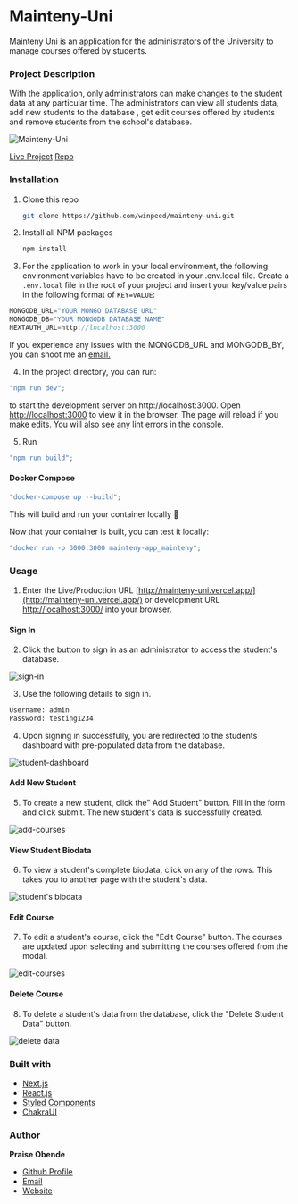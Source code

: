 # Mainteny-Uni

Mainteny Uni is an application for the administrators of the University to manage courses offered by students.

### Project Description

With the application, only administrators can make changes to the student data at any particular time. The administrators can view all students data, add new students to the database , get edit courses offered by students and remove students from the school's database.

![Mainteny-Uni](https://user-images.githubusercontent.com/28057919/147680932-f15a7954-4da9-45bf-a933-31edc37cec17.JPG)

[Live Project](https://mainteny-uni.vercel.app/ "Live Project")
[Repo](https://github.com/winpeed/mainteny-app "Repo")

### Installation

1. Clone this repo
   ```sh
   git clone https://github.com/winpeed/mainteny-uni.git
   ```
2. Install all NPM packages
   ```sh
   npm install
   ```
3. For the application to work in your local environment, the following environment variables have to be created in your .env.local file.
   Create a `.env.local` file in the root of your project and insert
   your key/value pairs in the following format of `KEY=VALUE`:

```js
MONGODB_URL="YOUR MONGO DATABASE URL"
MONGODB_DB="YOUR MONGODB DATABASE NAME"
NEXTAUTH_URL=http://localhost:3000
```

If you experience any issues with the MONGODB_URL and MONGODB_BY, you can shoot me an [email.](mailto:praiseobende@yahoo.com?subject=Hi% "Hi!")

4. In the project directory, you can run:

```js
"npm run dev";
```

to start the development server on http://localhost:3000.
Open [http://localhost:3000](http://localhost:3000) to view it in the browser. The page will reload if you make edits. You will also see any lint errors in the console.

5. Run

```js
"npm run build";
```

#### Docker Compose

```js
"docker-compose up --build";
```

This will build and run your container locally 🚀

Now that your container is built, you can test it locally:

```js
"docker run -p 3000:3000 mainteny-app_mainteny";
```

### Usage

1. Enter the Live/Production URL [http://mainteny-uni.vercel.app/](http://mainteny-uni.vercel.app/) or development URL [http://localhost:3000/](http://localhost:3000/) into your browser.

#### Sign In

2. Click the button to sign in as an administrator to access the student's database.

![sign-in](https://user-images.githubusercontent.com/28057919/147681043-6eeb6ccb-3af9-4a28-8b2d-872eccf49a37.JPG)

3. Use the following details to sign in.

```sh
Username: admin
Password: testing1234
```

4. Upon signing in successfully, you are redirected to the students dashboard with pre-populated data from the database.

![student-dashboard](https://user-images.githubusercontent.com/28057919/147681089-e5582f58-c939-46ca-8dc1-1425125e2015.JPG)

#### Add New Student

5. To create a new student, click the" Add Student" button. Fill in the form and click submit. The new student's data is successfully created.

![add-courses](https://user-images.githubusercontent.com/28057919/147681117-41f9f22c-04c2-4176-923d-87585f2300f5.JPG)

#### View Student Biodata

6. To view a student's complete biodata, click on any of the rows. This takes you to another page with the student's data.

![student's biodata](https://user-images.githubusercontent.com/28057919/147681139-43efe80d-8c3e-4f14-8fd0-3f4b26825589.JPG)

#### Edit Course

7. To edit a student's course, click the "Edit Course" button. The courses are updated upon selecting and submitting the courses offered from the modal.

![edit-courses](https://user-images.githubusercontent.com/28057919/147681161-f24d98d0-763c-4f8b-93b7-9d8737bd56b6.JPG)

#### Delete Course

8. To delete a student's data from the database, click the "Delete Student Data" button.

![delete data](https://user-images.githubusercontent.com/28057919/147681178-9004c076-e456-48a9-9da9-7fa5f3750b89.JPG)

### Built with

- [Next.js](https://nextjs.org/)
- [React.js](https://reactjs.org/)
- [Styled Components](https://styled-components.com/)
- [ChakraUI](https://chakra-ui.com/)

### Author

**Praise Obende**

- [Github Profile](https://github.com/winpeed "winpeed")
- [Email](mailto:praiseobende@yahoo.com?subject=Hi% "Hi!")
- [Website](https://winpeed.com "Welcome")
